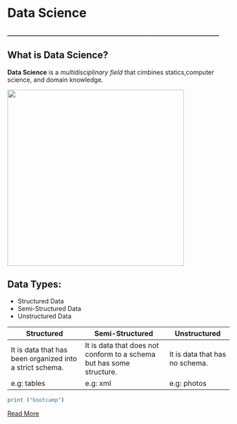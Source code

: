 # Data Science
#### ________________________________________________________________________
## What is Data Science?

 **Data Science**
is a *multidisciplinary field* that cimbines statics,computer science, and domain knowledge.

<img src="DS.png" width="400" height="400">

## Data Types:

- Structured Data
- Semi-Structured Data
- Unstructured Data

| **Structured**| **Semi-Structured**|**Unstructured**| 
|-----------|--------|---|
| It is data that has been organized into a strict schema.| It is data that does not conform to a schema but has some structure. |It is data that has no schema.| 
|e.g: tables|e.g: xmI|e.g: photos|

```python
print ("bootcamp")
```
[Read More](https://en.wikipedia.org/wiki/Data_science%E2%80%9D)

